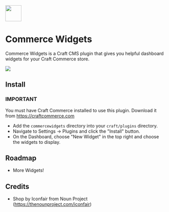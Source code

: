 <img src="https://raw.githubusercontent.com/bymayo/commerce-widgets/craft-2/screenshots/icon.png" width="50">

# Commerce Widgets

Commerce Widgets is a Craft CMS plugin that gives you helpful dashboard widgets for your Craft Commerce store.

<img src="https://raw.githubusercontent.com/bymayo/commerce-widgets/craft-2/screenshots/example.png">

## Install

### IMPORTANT

You must have Craft Commerce installed to use this plugin. Download it from https://craftcommerce.com

- Add the `commercewidgets` directory into your `craft/plugins` directory.
- Navigate to Settings -> Plugins and click the "Install" button.
- On the Dashboard, choose "New Widget" in the top right and choose the widgets to display.

## Roadmap

- More Widgets!

## Credits

- Shop by Iconfair from Noun Project (https://thenounproject.com/iconfair)

